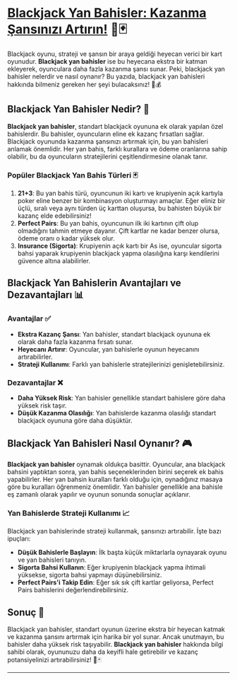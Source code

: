 # [Blackjack Yan Bahisler: Kazanma Şansınızı Artırın!](https://casinotr.link/gWCRZ4) 🎰🃏

Blackjack oyunu, strateji ve şansın bir araya geldiği heyecan verici bir kart oyunudur. **Blackjack yan bahisler** ise bu heyecana ekstra bir katman ekleyerek, oyunculara daha fazla kazanma şansı sunar. Peki, blackjack yan bahisler nelerdir ve nasıl oynanır? Bu yazıda, blackjack yan bahisleri hakkında bilmeniz gereken her şeyi bulacaksınız! 🎲💰

## Blackjack Yan Bahisler Nedir? 🤔

**Blackjack yan bahisler**, standart blackjack oyununa ek olarak yapılan özel bahislerdir. Bu bahisler, oyuncuların eline ek kazanç fırsatları sağlar. Blackjack oyununda kazanma şansınızı artırmak için, bu yan bahisleri anlamak önemlidir. Her yan bahis, farklı kurallara ve ödeme oranlarına sahip olabilir, bu da oyuncuların stratejilerini çeşitlendirmesine olanak tanır.

### Popüler Blackjack Yan Bahis Türleri 🃏

1. **21+3**: Bu yan bahis türü, oyuncunun iki kartı ve krupiyenin açık kartıyla poker eline benzer bir kombinasyon oluşturmayı amaçlar. Eğer eliniz bir üçlü, sıralı veya aynı türden üç karttan oluşursa, bu bahisten büyük bir kazanç elde edebilirsiniz!
2. **Perfect Pairs**: Bu yan bahis, oyuncunun ilk iki kartının çift olup olmadığını tahmin etmeye dayanır. Çift kartlar ne kadar benzer olursa, ödeme oranı o kadar yüksek olur. 
3. **Insurance (Sigorta)**: Krupiyenin açık kartı bir As ise, oyuncular sigorta bahsi yaparak krupiyenin blackjack yapma olasılığına karşı kendilerini güvence altına alabilirler.

## Blackjack Yan Bahislerin Avantajları ve Dezavantajları 📊

### Avantajlar ✅

- **Ekstra Kazanç Şansı**: Yan bahisler, standart blackjack oyununa ek olarak daha fazla kazanma fırsatı sunar.
- **Heyecanı Artırır**: Oyuncular, yan bahislerle oyunun heyecanını artırabilirler.
- **Strateji Kullanımı**: Farklı yan bahislerle stratejilerinizi genişletebilirsiniz.

### Dezavantajlar ❌

- **Daha Yüksek Risk**: Yan bahisler genellikle standart bahislere göre daha yüksek risk taşır.
- **Düşük Kazanma Olasılığı**: Yan bahislerde kazanma olasılığı standart blackjack oyununa göre daha düşüktür.

## Blackjack Yan Bahisleri Nasıl Oynanır? 🎮

**Blackjack yan bahisler** oynamak oldukça basittir. Oyuncular, ana blackjack bahsini yaptıktan sonra, yan bahis seçeneklerinden birini seçerek ek bahis yapabilirler. Her yan bahsin kuralları farklı olduğu için, oynadığınız masaya göre bu kuralları öğrenmeniz önemlidir. Yan bahisler genellikle ana bahisle eş zamanlı olarak yapılır ve oyunun sonunda sonuçlar açıklanır.

### Yan Bahislerde Strateji Kullanımı 📈

Blackjack yan bahislerinde strateji kullanmak, şansınızı artırabilir. İşte bazı ipuçları:

- **Düşük Bahislerle Başlayın**: İlk başta küçük miktarlarla oynayarak oyunu ve yan bahisleri tanıyın.
- **Sigorta Bahsi Kullanın**: Eğer krupiyenin blackjack yapma ihtimali yüksekse, sigorta bahsi yapmayı düşünebilirsiniz.
- **Perfect Pairs'i Takip Edin**: Eğer sık sık çift kartlar geliyorsa, Perfect Pairs bahislerini değerlendirebilirsiniz.

## Sonuç 🎉

Blackjack yan bahisler, standart oyunun üzerine ekstra bir heyecan katmak ve kazanma şansını artırmak için harika bir yol sunar. Ancak unutmayın, bu bahisler daha yüksek risk taşıyabilir. **Blackjack yan bahisler** hakkında bilgi sahibi olarak, oyununuzu daha da keyifli hale getirebilir ve kazanç potansiyelinizi artırabilirsiniz! 🤑🃏

---
